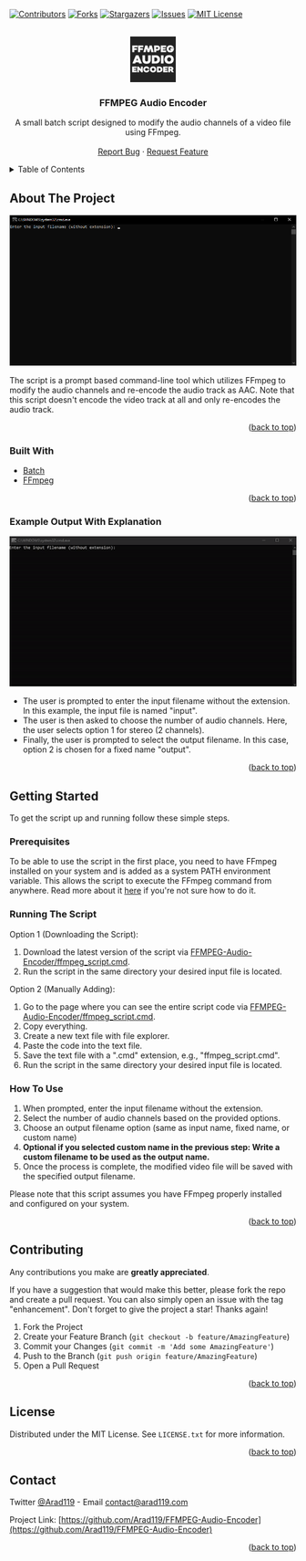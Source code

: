 <div id="top"></div>


<!-- PROJECT SHIELDS -->
<!--
*** I'm using markdown "reference style" links for readability.
*** Reference links are enclosed in brackets [ ] instead of parentheses ( ).
*** See the bottom of this document for the declaration of the reference variables
*** for contributors-url, forks-url, etc. This is an optional, concise syntax you may use.
*** https://www.markdownguide.org/basic-syntax/#reference-style-links
-->
[![Contributors][contributors-shield]][contributors-url]
[![Forks][forks-shield]][forks-url]
[![Stargazers][stars-shield]][stars-url]
[![Issues][issues-shield]][issues-url]
[![MIT License][license-shield]][license-url]

<!-- PROJECT LOGO -->
<br />
<div align="center">
  <a href="https://github.com/Arad119/FFMPEG-Audio-Encoder">
    <img src="images/Logo.png" alt="Logo" width="80" height="80">
  </a>

<h3 align="center">FFMPEG Audio Encoder</h3>

  <p align="center">
    A small batch script designed to modify the audio channels of a video file using FFmpeg.
    <br />
    <br />
    <a href="https://github.com/Arad119/FFMPEG-Audio-Encoder/issues">Report Bug</a>
    ·
    <a href="https://github.com/Arad119/FFMPEG-Audio-Encoder/issues">Request Feature</a>
  </p>
</div>



<!-- TABLE OF CONTENTS -->
<details>
  <summary>Table of Contents</summary>
  <ol>
    <li>
      <a href="#about-the-project">About The Project</a>
      <ul>
        <li><a href="#built-with">Built With</a></li>
        <li><a href="#example-output-with-explanation">Example Output With Explanation</a></li>
      </ul>
    </li>
    <li>
      <a href="#getting-started">Getting Started</a>
      <ul>
        <li><a href="#prerequisites">Prerequisites</a></li>
        <li><a href="#running-the-script">Running the Script</a></li>
        <li><a href="#how-to-use">How To Use</a></li>
      </ul>
    </li>
    <li><a href="#contributing">Contributing</a></li>
    <li><a href="#license">License</a></li>
    <li><a href="#contact">Contact</a></li>
  </ol>
</details>



<!-- ABOUT THE PROJECT -->
## About The Project

![FFMPEG-Audio-Encoder Screenshot][product-screenshot]

The script is a prompt based command-line tool which utilizes FFmpeg to modify the audio channels and re-encode the audio track as AAC. Note that this script doesn't encode the video track at all and only re-encodes the audio track.


<p align="right">(<a href="#top">back to top</a>)</p>



### Built With

* [Batch](https://wikipedia.org/wiki/Batch_file)
* [FFmpeg](https://ffmpeg.org/)

<p align="right">(<a href="#top">back to top</a>)</p>


<!-- OUTPUT EXAMPLE -->
### Example Output With Explanation

![FFMPEG-Audio-Encoder Preview][product-preview]

  - The user is prompted to enter the input filename without the extension. In this example, the input file is named "input".
  - The user is then asked to choose the number of audio channels. Here, the user selects option 1 for stereo (2 channels).
  - Finally, the user is prompted to select the output filename. In this case, option 2 is chosen for a fixed name "output".

<p align="right">(<a href="#top">back to top</a>)</p>


<!-- GETTING STARTED -->
## Getting Started

To get the script up and running follow these simple steps.

### Prerequisites

To be able to use the script in the first place, you need to have FFmpeg installed on your system and is added as a system PATH environment variable. This allows the script to execute the FFmpeg command from anywhere. Read more about it [here](https://www.wikihow.com/Install-FFmpeg-on-Windows) if you're not sure how to do it.

### Running The Script

Option 1 (Downloading the Script):
1. Download the latest version of the script via [FFMPEG-Audio-Encoder/ffmpeg_script.cmd](https://github.com/Arad119/FFMPEG-Audio-Encoder/blob/main/ffmpeg_script.cmd).
2. Run the script in the same directory your desired input file is located.

Option 2 (Manually Adding):
1. Go to the page where you can see the entire script code via [FFMPEG-Audio-Encoder/ffmpeg_script.cmd](https://raw.githubusercontent.com/Arad119/FFMPEG-Audio-Encoder/main/ffmpeg_script.cmd).
2. Copy everything.
3. Create a new text file with file explorer.
4. Paste the code into the text file.
5. Save the text file with a ".cmd" extension, e.g., "ffmpeg_script.cmd".
6. Run the script in the same directory your desired input file is located.

### How To Use

1. When prompted, enter the input filename without the extension.
2. Select the number of audio channels based on the provided options.
3. Choose an output filename option (same as input name, fixed name, or custom name)
4. **Optional if you selected custom name in the previous step: Write a custom filename to be used as the output name.**
5. Once the process is complete, the modified video file will be saved with the specified output filename.

Please note that this script assumes you have FFmpeg properly installed and configured on your system.

<p align="right">(<a href="#top">back to top</a>)</p>



<!-- CONTRIBUTING -->
## Contributing

Any contributions you make are **greatly appreciated**.

If you have a suggestion that would make this better, please fork the repo and create a pull request. You can also simply open an issue with the tag "enhancement".
Don't forget to give the project a star! Thanks again!

1. Fork the Project
2. Create your Feature Branch (`git checkout -b feature/AmazingFeature`)
3. Commit your Changes (`git commit -m 'Add some AmazingFeature'`)
4. Push to the Branch (`git push origin feature/AmazingFeature`)
5. Open a Pull Request

<p align="right">(<a href="#top">back to top</a>)</p>



<!-- LICENSE -->
## License

Distributed under the MIT License. See `LICENSE.txt` for more information.

<p align="right">(<a href="#top">back to top</a>)</p>



<!-- CONTACT -->
## Contact

Twitter [@Arad119](https://twitter.com/Arad119) - Email contact@arad119.com

Project Link: [https://github.com/Arad119/FFMPEG-Audio-Encoder](https://github.com/Arad119/FFMPEG-Audio-Encoder)

<p align="right">(<a href="#top">back to top</a>)</p>



<!-- MARKDOWN LINKS & IMAGES -->
<!-- https://www.markdownguide.org/basic-syntax/#reference-style-links -->
[contributors-shield]: https://img.shields.io/github/contributors/Arad119/FFMPEG-Audio-Encoder.svg?style=for-the-badge
[contributors-url]: https://github.com/Arad119/FFMPEG-Audio-Encoder/graphs/contributors
[forks-shield]: https://img.shields.io/github/forks/Arad119/FFMPEG-Audio-Encoder.svg?style=for-the-badge
[forks-url]: https://github.com/Arad119/FFMPEG-Audio-Encoder/network/members
[stars-shield]: https://img.shields.io/github/stars/Arad119/FFMPEG-Audio-Encoder.svg?style=for-the-badge
[stars-url]: https://github.com/Arad119/FFMPEG-Audio-Encoder/stargazers
[issues-shield]: https://img.shields.io/github/issues/Arad119/FFMPEG-Audio-Encoder.svg?style=for-the-badge
[issues-url]: https://github.com/Arad119/FFMPEG-Audio-Encoder/issues
[license-shield]: https://img.shields.io/github/license/Arad119/Fragfinder-GUI.svg?style=for-the-badge
[license-url]: https://github.com/Arad119/Fragfinder-GUI/blob/master/LICENSE.txt
[product-screenshot]: images/Program.png
[product-preview]: images/Preview.gif
